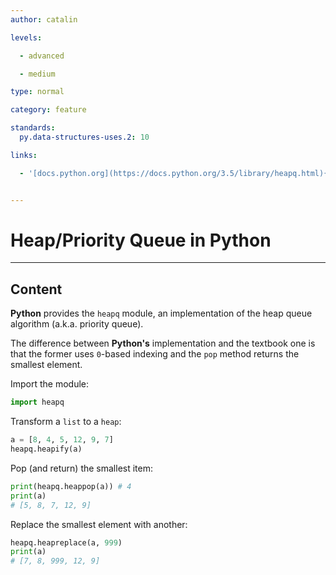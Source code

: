 ```yaml
---
author: catalin

levels:

  - advanced

  - medium

type: normal

category: feature

standards:
  py.data-structures-uses.2: 10

links:

  - '[docs.python.org](https://docs.python.org/3.5/library/heapq.html){website}'


---
```


# Heap/Priority Queue in Python

---
## Content

**Python** provides the `heapq` module, an implementation of the heap queue algorithm (a.k.a. priority queue).

The difference between **Python's** implementation and the textbook one is that the former uses `0`-based indexing and the `pop` method returns the smallest element.

Import the module:
```python
import heapq
```

Transform a `list` to a `heap`:
```python
a = [8, 4, 5, 12, 9, 7]
heapq.heapify(a)

```

Pop (and return) the smallest item:
```python
print(heapq.heappop(a)) # 4
print(a)
# [5, 8, 7, 12, 9]
```

Replace the smallest element with another:
```python
heapq.heapreplace(a, 999)
print(a)
# [7, 8, 999, 12, 9]
```
